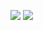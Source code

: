 
![](https://github-profile-summary-cards.vercel.app/api/cards/profile-details?username=didirus4&theme=solarized_dark)
![](https://github-profile-summary-cards.vercel.app/api/cards/stats?username=didirus4&theme=solarized_dark)
